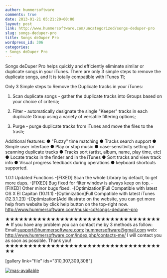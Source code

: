 ```yaml
---
author: hummersoftware
comments: true
date: 2013-01-21 05:21:20+00:00
layout: post
link: http://www.hummersoftware.com/uncategorized/songs-deduper-pro
slug: songs-deduper-pro
title: Songs deDuper Pro
wordpress_id: 306
categories:
- Songs deDuper Pro
---
```


Songs deDuper Pro helps quickly and efficiently eliminate similar or duplicate songs in your iTunes. There are only 3 simple steps to remove the duplicate songs, and It is totally compatible with iTunes 11;

Only 3 Simple steps to Remove the Duplicate tracks in your iTunes:
1. Scan duplicate songs - gather the duplicate tracks into Groups based on your choice of criteria;

2. Filter - automatically designate the single "Keeper" tracks in each duplicate Group using a variety of versatile filtering options;

3. Purge - purge duplicate tracks from iTunes and move the files to the trash;

Additional features:
● "Fuzzy" time matching
● Tracks search support
● Simple user interface
● Play or stop music
● case-sensitivity setting for scanning duplicate tracks
● Tracks sort (artist, album, name, play time, etc)
● Locate tracks in the finder and in the iTunes
● Sort tracks and view track info
● Visual progress feedback during operations
● keyboard shortcuts supported.

1.0.1 Updated Functions
-[FIXED] Scan the whole Library by default, to get more dups.
-[FIXED] Bug fixed for filter window is always keep on top.
-[FIXED] Other minor bugs fixed.
-[Optimization]Full Compatible with latest OS X EI Capitan (10.11.1)
-[Optimization]Full Compatible with latest iTunes (12.3.1.23)
-[Optimization]Add illustrate on the website, you can get more help from website by click help button on the top-right now. 
http://www.hummersoftware.com/music-cd/songs-deduper-pro

★★★★★★★★★★★★★★★★★★★★★★★★★★★★★★★★★★★
If you have any problem you can contact me by 3 methods as follow:
Email:support@hummersoftware.com; hummersoftware@gmail.com
web: http://www.hummersoftware.com/index.php/contacts-me/
I will contact you as soon as possible. Thank you!
★★★★★★★★★★★★★★★★★★★★★★★★★★★★★★★★★★★★

[gallery link="file" ids="310,307,309,308"]



[![mas-available](http://www.hummersoftware.com/wp-content/uploads/2012/12/mas-available.png)](https://itunes.apple.com/us/app/songs-deduper-pro/id591649653?ls=1&mt=12)
